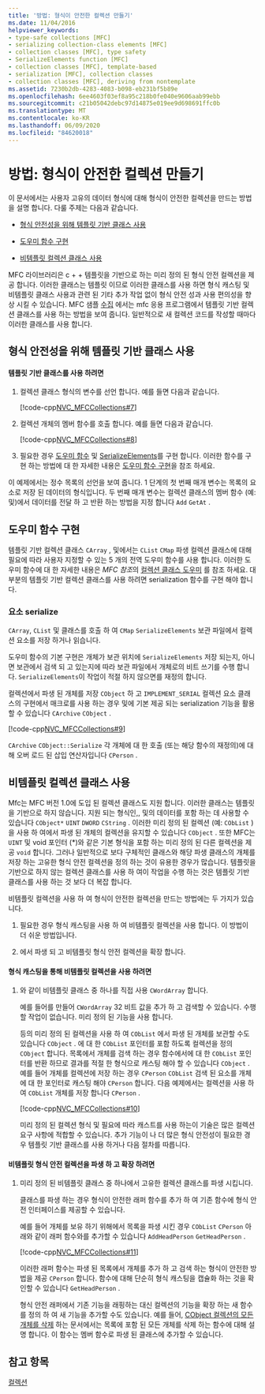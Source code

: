 ```yaml
---
title: '방법: 형식이 안전한 컬렉션 만들기'
ms.date: 11/04/2016
helpviewer_keywords:
- type-safe collections [MFC]
- serializing collection-class elements [MFC]
- collection classes [MFC], type safety
- SerializeElements function [MFC]
- collection classes [MFC], template-based
- serialization [MFC], collection classes
- collection classes [MFC], deriving from nontemplate
ms.assetid: 7230b2db-4283-4083-b098-eb231bf5b89e
ms.openlocfilehash: 6ee4603f03ef8a95c218b0fe040e9606aab99ebb
ms.sourcegitcommit: c21b05042debc97d14875e019ee9d698691ffc0b
ms.translationtype: MT
ms.contentlocale: ko-KR
ms.lasthandoff: 06/09/2020
ms.locfileid: "84620018"
---
```

# <a name="how-to-make-a-type-safe-collection"></a>방법: 형식이 안전한 컬렉션 만들기

이 문서에서는 사용자 고유의 데이터 형식에 대해 형식이 안전한 컬렉션을 만드는 방법을 설명 합니다. 다룰 주제는 다음과 같습니다.

- [형식 안전성을 위해 템플릿 기반 클래스 사용](#_core_using_template.2d.based_classes_for_type_safety)

- [도우미 함수 구현](#_core_implementing_helper_functions)

- [비템플릿 컬렉션 클래스 사용](#_core_using_nontemplate_collection_classes)

MFC 라이브러리은 c + + 템플릿을 기반으로 하는 미리 정의 된 형식 안전 컬렉션을 제공 합니다. 이러한 클래스는 템플릿 이므로 이러한 클래스를 사용 하면 형식 캐스팅 및 비템플릿 클래스 사용과 관련 된 기타 추가 작업 없이 형식 안전 성과 사용 편의성을 향상 시킬 수 있습니다. MFC 샘플 [수집](../overview/visual-cpp-samples.md) 에서는 mfc 응용 프로그램에서 템플릿 기반 컬렉션 클래스를 사용 하는 방법을 보여 줍니다. 일반적으로 새 컬렉션 코드를 작성할 때마다 이러한 클래스를 사용 합니다.

## <a name="using-template-based-classes-for-type-safety"></a><a name="_core_using_template.2d.based_classes_for_type_safety"></a>형식 안전성을 위해 템플릿 기반 클래스 사용

#### <a name="to-use-template-based-classes"></a>템플릿 기반 클래스를 사용 하려면

1. 컬렉션 클래스 형식의 변수를 선언 합니다. 예를 들면 다음과 같습니다.

   [!code-cpp[NVC_MFCCollections#7](codesnippet/cpp/how-to-make-a-type-safe-collection_1.cpp)]

1. 컬렉션 개체의 멤버 함수를 호출 합니다. 예를 들면 다음과 같습니다.

   [!code-cpp[NVC_MFCCollections#8](codesnippet/cpp/how-to-make-a-type-safe-collection_2.cpp)]

1. 필요한 경우 [도우미 함수](reference/collection-class-helpers.md) 및 [SerializeElements](reference/collection-class-helpers.md#serializeelements)를 구현 합니다. 이러한 함수를 구현 하는 방법에 대 한 자세한 내용은 [도우미 함수 구현](#_core_implementing_helper_functions)을 참조 하세요.

이 예제에서는 정수 목록의 선언을 보여 줍니다. 1 단계의 첫 번째 매개 변수는 목록의 요소로 저장 된 데이터의 형식입니다. 두 번째 매개 변수는 컬렉션 클래스의 멤버 함수 (예: 및)에서 데이터를 전달 하 고 반환 하는 방법을 지정 합니다 `Add` `GetAt` .

## <a name="implementing-helper-functions"></a><a name="_core_implementing_helper_functions"></a>도우미 함수 구현

템플릿 기반 컬렉션 클래스 `CArray` , 및에서는 `CList` `CMap` 파생 컬렉션 클래스에 대해 필요에 따라 사용자 지정할 수 있는 5 개의 전역 도우미 함수를 사용 합니다. 이러한 도우미 함수에 대 한 자세한 내용은 *MFC 참조*의 [컬렉션 클래스 도우미](reference/collection-class-helpers.md) 를 참조 하세요. 대부분의 템플릿 기반 컬렉션 클래스를 사용 하려면 serialization 함수를 구현 해야 합니다.

### <a name="serializing-elements"></a><a name="_core_serializing_elements"></a>요소 serialize

`CArray`, `CList` 및 클래스를 호출 하 여 `CMap` `SerializeElements` 보관 파일에서 컬렉션 요소를 저장 하거나 읽습니다.

도우미 함수의 기본 구현은 개체가 보관 위치에 `SerializeElements` 저장 되는지, 아니면 보관에서 검색 되 고 있는지에 따라 보관 파일에서 개체로의 비트 쓰기를 수행 합니다. `SerializeElements`이 작업이 적절 하지 않으면를 재정의 합니다.

컬렉션에서 파생 된 개체를 저장 `CObject` 하 고 `IMPLEMENT_SERIAL` 컬렉션 요소 클래스의 구현에서 매크로를 사용 하는 경우 및에 기본 제공 되는 serialization 기능을 활용할 수 있습니다 `CArchive` `CObject` .

[!code-cpp[NVC_MFCCollections#9](codesnippet/cpp/how-to-make-a-type-safe-collection_3.cpp)]

`CArchive` `CObject::Serialize` 각 개체에 대 한 호출 (또는 해당 함수의 재정의)에 대해 오버 로드 된 삽입 연산자입니다 `CPerson` .

## <a name="using-nontemplate-collection-classes"></a><a name="_core_using_nontemplate_collection_classes"></a>비템플릿 컬렉션 클래스 사용

Mfc는 MFC 버전 1.0에 도입 된 컬렉션 클래스도 지원 합니다. 이러한 클래스는 템플릿을 기반으로 하지 않습니다. 지원 되는 형식인,, 및의 데이터를 포함 하는 데 사용할 수 있습니다 `CObject*` `UINT` `DWORD` `CString` . 이러한 미리 정의 된 컬렉션 (예: `CObList` )을 사용 하 여에서 파생 된 개체의 컬렉션을 유지할 수 있습니다 `CObject` . 또한 MFC는 `UINT` 및 void 포인터 (*)와 같은 기본 형식을 포함 하는 미리 정의 된 다른 컬렉션을 제공 `void` 합니다. 그러나 일반적으로 보다 구체적인 클래스와 해당 파생 클래스의 개체를 저장 하는 고유한 형식 안전 컬렉션을 정의 하는 것이 유용한 경우가 많습니다. 템플릿을 기반으로 하지 않는 컬렉션 클래스를 사용 하 여이 작업을 수행 하는 것은 템플릿 기반 클래스를 사용 하는 것 보다 더 복잡 합니다.

비템플릿 컬렉션을 사용 하 여 형식이 안전한 컬렉션을 만드는 방법에는 두 가지가 있습니다.

1. 필요한 경우 형식 캐스팅을 사용 하 여 비템플릿 컬렉션을 사용 합니다. 이 방법이 더 쉬운 방법입니다.

1. 에서 파생 되 고 비템플릿 형식 안전 컬렉션을 확장 합니다.

#### <a name="to-use-the-nontemplate-collections-with-type-casting"></a>형식 캐스팅을 통해 비템플릿 컬렉션을 사용 하려면

1. 와 같이 비템플릿 클래스 중 하나를 직접 사용 `CWordArray` 합니다.

   예를 들어를 만들어 `CWordArray` 32 비트 값을 추가 하 고 검색할 수 있습니다. 수행할 작업이 없습니다. 미리 정의 된 기능을 사용 합니다.

   등의 미리 정의 된 컬렉션을 사용 하 여 `CObList` 에서 파생 된 개체를 보관할 수도 있습니다 `CObject` . 에 대 한 `CObList` 포인터를 포함 하도록 컬렉션을 정의 `CObject` 합니다. 목록에서 개체를 검색 하는 경우 함수에서에 대 한 `CObList` 포인터를 반환 하므로 결과를 적절 한 형식으로 캐스팅 해야 할 수 있습니다 `CObject` . 예를 들어 개체를 컬렉션에 저장 하는 경우 `CPerson` `CObList` 검색 된 요소를 개체에 대 한 포인터로 캐스팅 해야 `CPerson` 합니다. 다음 예제에서는 컬렉션을 사용 하 여 `CObList` 개체를 저장 합니다 `CPerson` .

   [!code-cpp[NVC_MFCCollections#10](codesnippet/cpp/how-to-make-a-type-safe-collection_4.cpp)]

   미리 정의 된 컬렉션 형식 및 필요에 따라 캐스트를 사용 하는이 기술은 많은 컬렉션 요구 사항에 적합할 수 있습니다. 추가 기능이 나 더 많은 형식 안전성이 필요한 경우 템플릿 기반 클래스를 사용 하거나 다음 절차를 따릅니다.

#### <a name="to-derive-and-extend-a-nontemplate-type-safe-collection"></a>비템플릿 형식 안전 컬렉션을 파생 하 고 확장 하려면

1. 미리 정의 된 비템플릿 클래스 중 하나에서 고유한 컬렉션 클래스를 파생 시킵니다.

   클래스를 파생 하는 경우 형식이 안전한 래퍼 함수를 추가 하 여 기존 함수에 형식 안전 인터페이스를 제공할 수 있습니다.

   예를 들어 개체를 보유 하기 위해에서 목록을 파생 시킨 경우 `CObList` `CPerson` 아래와 같이 래퍼 함수와를 추가할 수 있습니다 `AddHeadPerson` `GetHeadPerson` .

   [!code-cpp[NVC_MFCCollections#11](codesnippet/cpp/how-to-make-a-type-safe-collection_5.h)]

   이러한 래퍼 함수는 파생 된 목록에서 개체를 추가 하 고 검색 하는 형식이 안전한 방법을 제공 `CPerson` 합니다. 함수에 대해 단순히 형식 캐스팅을 캡슐화 하는 것을 확인할 수 있습니다 `GetHeadPerson` .

   형식 안전 래퍼에서 기존 기능을 래핑하는 대신 컬렉션의 기능을 확장 하는 새 함수를 정의 하 여 새 기능을 추가할 수도 있습니다. 예를 들어, [CObject 컬렉션의 모든 개체를 삭제](deleting-all-objects-in-a-cobject-collection.md) 하는 문서에서는 목록에 포함 된 모든 개체를 삭제 하는 함수에 대해 설명 합니다. 이 함수는 멤버 함수로 파생 된 클래스에 추가할 수 있습니다.

## <a name="see-also"></a>참고 항목

[컬렉션](collections.md)
